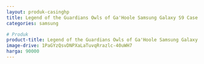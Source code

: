 ```yaml
---
layout: produk-casinghp
title: Legend of the Guardians Owls of Ga'Hoole Samsung Galaxy S9 Case
categories: samsung

# Produk
product-title: Legend of the Guardians Owls of Ga'Hoole Samsung Galaxy S9 Case
image-drive: 1PaGYzQsvDNPXaLaTuvqRrazlc-40uWH7
harga: 90000
---
```

